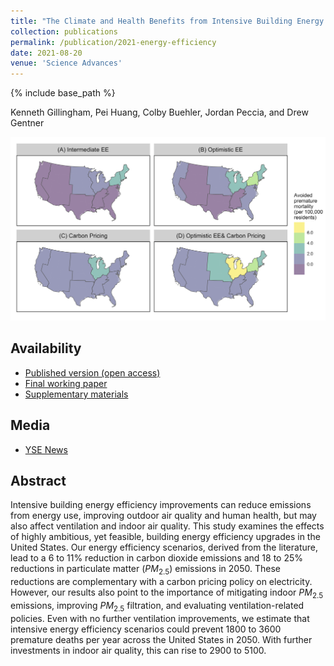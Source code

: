 ```yaml
---
title: "The Climate and Health Benefits from Intensive Building Energy Efficiency Improvements"
collection: publications
permalink: /publication/2021-energy-efficiency
date: 2021-08-20
venue: 'Science Advances'
---
```

{% include base_path %}

Kenneth Gillingham, Pei Huang, Colby Buehler, Jordan Peccia, and Drew Gentner

![Avoided premature deaths](/images/paper-2021-energy-efficiency.png "Avoided premature deaths")

## Availability

- [Published version (open access)](https://advances.sciencemag.org/content/7/34/eabg0947)
- [Final working paper](/files/2021_SciAdv_EE_Main.pdf)
- [Supplementary materials](/files/2021_SciAdv_EE_SM.pdf)

## Media

- [YSE News](https://environment.yale.edu/news/article/efficient-buildings-could-save-thousands-of-lives-in-us-every-year)

## Abstract

Intensive building energy efficiency improvements can reduce emissions from energy use, improving outdoor air quality and human health, but may also affect ventilation and indoor air quality. This study examines the effects of highly ambitious, yet feasible, building energy efficiency upgrades in the United States. Our energy efficiency scenarios, derived from the literature, lead to a 6 to 11% reduction in carbon dioxide emissions and 18 to 25% reductions in particulate matter ($PM_{2.5}$) emissions in 2050. These reductions are complementary with a carbon pricing policy on electricity. However, our results also point to the importance of mitigating indoor $PM_{2.5}$ emissions, improving $PM_{2.5}$ filtration, and evaluating ventilation-related policies. Even with no further ventilation improvements, we estimate that intensive energy efficiency scenarios could prevent 1800 to 3600 premature deaths per year across the United States in 2050. With further investments in indoor air quality, this can rise to 2900 to 5100.

